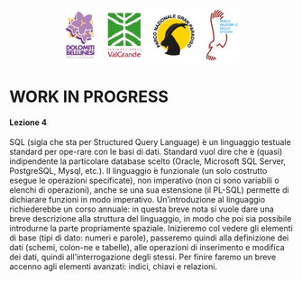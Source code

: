 <p align="center"> <img src="materiale/loghi.png" width="315" height="100" /></p>

# WORK IN PROGRESS

#### Lezione 4

SQL (sigla che sta per Structured Query Language)  ́e un linguaggio testuale standard per ope-rare con le basi di dati.  Standard vuol dire che  ́e (quasi) indipendente la particolare database scelto (Oracle, Microsoft SQL Server, PostgreSQL, Mysql, etc.).  Il linguaggio  ́e funzionale (un solo costrutto esegue le operazioni specificate), non imperativo (non ci sono variabili o elenchi di operazioni), anche se una sua estensione (il PL-SQL) permette di dichiarare funzioni in modo imperativo.  Un’introduzione al linguaggio richiederebbe un corso annuale:  in questa breve nota si vuole dare una breve descrizione alla struttura del linguaggio, in modo che poi sia possibile introdurne la parte propriamente spaziale.  Inizieremo col vedere gli elementi di base (tipi di dato:  numeri e parole), passeremo quindi alla definizione dei dati (schemi, colon-ne e tabelle), alle operazioni di inserimento e modifica dei dati, quindi all’interrogazione degli stessi.  Per finire faremo un breve accenno agli elementi avanzati:  indici, chiavi e relazioni.
